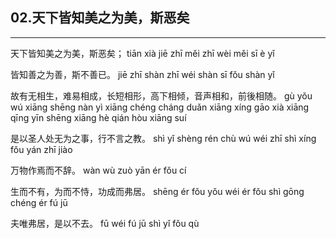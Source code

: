 ## 02.天下皆知美之为美，斯恶矣
---


<ruby><rbc><rb> 天下皆知美之为美，斯恶矣； </rb></rbc>
  <rtc><rt>tiān xià jiē zhī měi zhī wèi měi sī è yǐ</rt></rtc>
</ruby>

<ruby><rbc><rb> 皆知善之为善，斯不善已。 </rb></rbc>
  <rtc><rt>jiē zhī shàn zhī wéi shàn sī fǒu shàn yǐ</rt></rtc>
</ruby>

<ruby><rbc><rb> 故有无相生，难易相成，长短相形，高下相倾，音声相和，前後相随。 </rb></rbc>
  <rtc><rt>gù yǒu wú xiāng shēng nàn yì xiāng chéng cháng duǎn xiāng xíng gāo xià xiāng qīng yīn shēng xiāng hè qián hòu xiāng suí</rt></rtc>
</ruby>

<ruby><rbc><rb> 是以圣人处无为之事，行不言之教。 </rb></rbc>
  <rtc><rt>shì yǐ shèng rén chù wú wéi zhī shì xíng fǒu yán zhī jiào</rt></rtc>
</ruby>

<ruby><rbc><rb> 万物作焉而不辞。 </rb></rbc>
  <rtc><rt>wàn wù zuò yān ér fǒu cí</rt></rtc>
</ruby>

<ruby><rbc><rb> 生而不有，为而不恃，功成而弗居。 </rb></rbc>
  <rtc><rt>shēng ér fǒu yǒu wéi ér fǒu shì gōng chéng ér fú jū</rt></rtc>
</ruby>

<ruby><rbc><rb> 夫唯弗居，是以不去。 </rb></rbc>
  <rtc><rt>fū wéi fú jū shì yǐ fǒu qù</rt></rtc>
</ruby>

<ruby><rbc><rb>   </rb></rbc>
  <rtc><rt> </rt></rtc>
</ruby>

